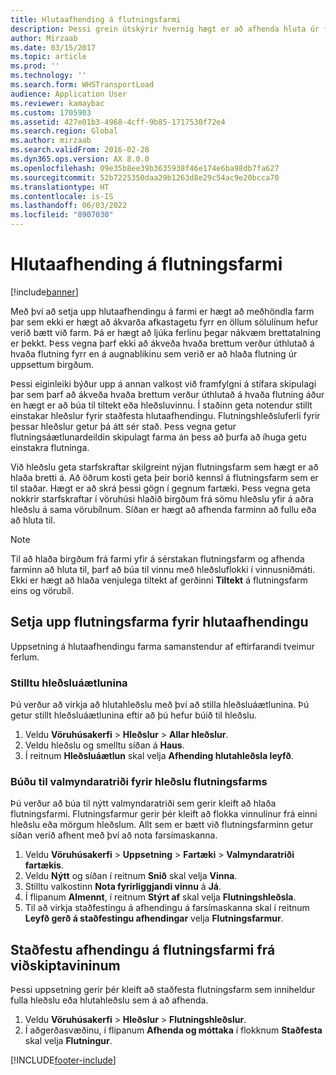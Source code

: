 ```yaml
---
title: Hlutaafhending á flutningsfarmi
description: Þessi grein útskýrir hvernig hægt er að afhenda hluta úr farmi og fresta áætlun um afkastagetu farmsins.
author: Mirzaab
ms.date: 03/15/2017
ms.topic: article
ms.prod: ''
ms.technology: ''
ms.search.form: WHSTransportLoad
audience: Application User
ms.reviewer: kamaybac
ms.custom: 1705903
ms.assetid: 427e01b3-4968-4cff-9b85-1717530f72e4
ms.search.region: Global
ms.author: mirzaab
ms.search.validFrom: 2016-02-28
ms.dyn365.ops.version: AX 8.0.0
ms.openlocfilehash: 09e35b8ee39b3635938f46e174e6ba98db7fa627
ms.sourcegitcommit: 52b7225350daa29b1263d8e29c54ac9e20bcca70
ms.translationtype: HT
ms.contentlocale: is-IS
ms.lasthandoff: 06/03/2022
ms.locfileid: "8907030"
---
```

# <a name="partial-shipment-of-a-transport-load"></a>Hlutaafhending á flutningsfarmi

[!include[banner](../includes/banner.md)]

Með því að setja upp hlutaafhendingu á farmi er hægt að meðhöndla farm þar sem ekki er hægt að ákvarða afkastagetu fyrr en öllum sölulínum hefur verið bætt við farm. Þá er hægt að ljúka ferlinu þegar nákvæm brettatalning er þekkt. Þess vegna þarf ekki að ákveða hvaða brettum verður úthlutað á hvaða flutning fyrr en á augnablikinu sem verið er að hlaða flutning úr uppsettum birgðum.

Þessi eiginleiki býður upp á annan valkost við framfylgni á stífara skipulagi þar sem þarf að ákveða hvaða brettum verður úthlutað á hvaða flutning áður en hægt er að búa til tiltekt eða hleðsluvinnu. Í staðinn geta notendur stillt einstakar hleðslur fyrir staðfesta hlutaafhendingu. Flutningshleðsluferli fyrir þessar hleðslur getur þá átt sér stað. Þess vegna getur flutningsáætlunardeildin skipulagt farma án þess að þurfa að íhuga getu einstakra flutninga.

Við hleðslu geta starfskraftar skilgreint nýjan flutningsfarm sem hægt er að hlaða bretti á. Að öðrum kosti geta þeir borið kennsl á flutningsfarm sem er til staðar. Hægt er að skrá þessi gögn í gegnum fartæki. Þess vegna geta nokkrir starfskraftar í vöruhúsi hlaðið birgðum frá sömu hleðslu yfir á aðra hleðslu á sama vörubílnum. Síðan er hægt að afhenda farminn að fullu eða að hluta til.

> [!NOTE] 
> Til að hlaða birgðum frá farmi yfir á sérstakan flutningsfarm og afhenda farminn að hluta til, þarf að búa til vinnu með hleðsluflokki í vinnusniðmáti. Ekki er hægt að hlaða venjulega tiltekt af gerðinni **Tiltekt** á flutningsfarm eins og vörubíl.

## <a name="set-up-transport-loads-for-partial-shipment"></a>Setja upp flutningsfarma fyrir hlutaafhendingu

Uppsetning á hlutaafhendingu farma samanstendur af eftirfarandi tveimur ferlum.

### <a name="set-the-loading-strategy"></a>Stilltu hleðsluáætlunina

Þú verður að virkja að hlutahleðslu með því að stilla hleðsluáætlunina. Þú getur stillt hleðsluáætlunina eftir að þú hefur búið til hleðslu.

1. Veldu **Vöruhúsakerfi** \> **Hleðslur** \> **Allar hleðslur**.
2. Veldu hleðslu og smelltu síðan á **Haus**.
3. Í reitnum **Hleðsluáætlun** skal velja **Afhending hlutahleðsla leyfð**.

### <a name="create-a-menu-item-for-loading-of-transport-loads"></a>Búðu til valmyndaratriði fyrir hleðslu flutningsfarms

Þú verður að búa til nýtt valmyndaratriði sem gerir kleift að hlaða flutningsfarmi. Flutningsfarmur gerir þér kleift að flokka vinnulínur frá einni hleðslu eða mörgum hleðslum. Allt sem er bætt við flutningsfarminn getur síðan verið afhent með því að nota farsímaskanna.

1. Veldu **Vöruhúsakerfi** \> **Uppsetning** \> **Fartæki** \> **Valmyndaratriði fartækis**.
2. Veldu **Nýtt** og síðan í reitnum **Snið** skal velja **Vinna**.
3. Stilltu valkostinn **Nota fyrirliggjandi vinnu** á **Já**.
4. Í flipanum **Almennt**, í reitnum **Stýrt af** skal velja **Flutningshleðsla**.
5. Til að virkja staðfestingu á afhendingu á farsímaskanna skal í reitnum **Leyfð gerð á staðfestingu afhendingar** velja **Flutningsfarmur**.

## <a name="confirm-shipment-of-a-transport-load-from-the-client"></a>Staðfestu afhendingu á flutningsfarmi frá viðskiptavininum

Þessi uppsetning gerir þér kleift að staðfesta flutningsfarm sem inniheldur fulla hleðslu eða hlutahleðslu sem á að afhenda.

1. Veldu **Vöruhúsakerfi** \> **Hleðslur** \> **Flutningshleðslur**.
2. Í aðgerðasvæðinu, í flipanum **Afhenda og móttaka** í flokknum **Staðfesta** skal velja **Flutningur**.


[!INCLUDE[footer-include](../../includes/footer-banner.md)]